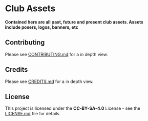 # **Club Assets**

**Contained here are all past, future and present club assets. Assets include posers, logos, banners, etc**

## Contributing

Please see [CONTRIBUTING.md](CONTRIBUTING.md) for a in depth view.

## Credits

Please see [CREDITS.md](CREDITS.md) for a in depth view.

## License

This project is licensed under the **CC-BY-SA-4.0** License - see the [LICENSE.md](LICENSE.md) file for details.
